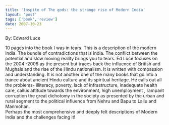 ```yaml
---
title: 'Inspite of The gods: the strange rise of Modern India'
layout: 'post'
tags: ['book','review']
date: 2007-10-23
---
```

By: Edward Luce
<!--more-->



10 pages into the book I was in tears. This is a description of the modern India. The bundle of contradictions that is India. The conflict between the potential and slow moving reality brings you to tears. Ed Luce focuses on the 2004 -2006 as the present but traces back the influence of British and Mughals and the rise of the Hindu nationalism. It is written with compassion and understanding. It is not another one of the many books that go into a trance about ancient Hindu culture and its spiritual heritage. He calls out all the problems- illiteracy, poverty, lack of infrastructure, inadequate health care, callus attitude towards the environment, high unemployment , rampant corruption the great dichotomy in the society as presented by the urban and rural segment to the political influence from Nehru and Bapu to Lallu and Manmohan.
<br>
Perhaps the most comprehensive and deeply felt descriptions of Modern India and the challenges facing it!
